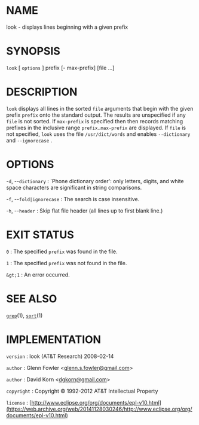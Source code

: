 # NAME

look - displays lines beginning with a given prefix

# SYNOPSIS

`look` \[ `options` \] prefix \[- max-prefix\] \[file ...\]

# DESCRIPTION

`look` displays all lines in the sorted `file` arguments that begin
with the given prefix `prefix` onto the standard output. The results are
unspecified if any `file` is not sorted. If `max-prefix` is specified
then then records matching prefixes in the inclusive range
`prefix`..`max-prefix` are displayed.
If `file` is not specified, `look` uses the file `/usr/dict/words`
and enables `--dictionary` and `--ignorecase` .

# OPTIONS

-`d`, --`dictionary`
:   \`Phone dictionary order': only letters, digits, and white space
    characters are significant in string comparisons.

-`f`, --`fold|ignorecase`
:   The search is case insensitive.

-`h`, --`header`
:   Skip flat file header (all lines up to first blank line.)

# EXIT STATUS

`0`
: The specified `prefix` was found in the file.

`1`
: The specified `prefix` was not found in the file.

`&gt;1`
:   An error occurred.

# SEE ALSO

[`grep`](/web/20141128030246/http://www2.research.att.com/~astopen/man/man1/grep.html)(1),
[`sort`](/web/20141128030246/http://www2.research.att.com/~astopen/man/man1/sort.html)(1)

# IMPLEMENTATION

`version`
:   look (AT&T Research) 2008-02-14

`author`
:   Glenn Fowler
    &lt;[glenn.s.fowler@gmail.com](https://web.archive.org/web/20141128030246/mailto:glenn.s.fowler@gmail.com)&gt;

`author`
:   David Korn
    &lt;[dgkorn@gmail.com](https://web.archive.org/web/20141128030246/mailto:dgkorn@gmail.com)&gt;

`copyright`
:   Copyright © 1992-2012 AT&T Intellectual Property

`license`
:   [http://www.eclipse.org/org/documents/epl-v10.html](https://web.archive.org/web/20141128030246/http://www.eclipse.org/org/documents/epl-v10.html)


